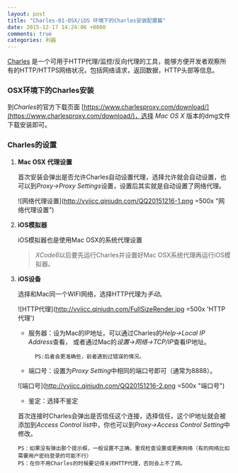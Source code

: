 ```yaml
---
layout: post
title: "Charles-01-OSX/iOS 环境下的Charles安装配置篇"
date: 2015-12-17 14:24:06 +0800
comments: true
categories: 利器
---
```


[Charles](https://www.charlesproxy.com/) 是一个可用于HTTP代理/监控/反向代理的工具，能够方便开发者观察所有的HTTP/HTTPS网络状况，包括网络请求，返回数据，HTTP头部等信息。

### OSX环境下的Charles安装
到*Charles*的官方下载页面 [https://www.charlesproxy.com/download/](https://www.charlesproxy.com/download/)，选择 *Mac OS X* 版本的dmg文件下载安装即可。

### Charles的设置

1.	**Mac OSX 代理设置**

	首次安装会弹出是否允许Charles自动设置代理，选择允许就会自动设置，也可以到*Proxy->Proxy Settings*设置，设置后其实就是自动设置了网络代理。
	
	![网络代理设置](http://vviicc.qiniudn.com/QQ20151216-1.png =500x "网络代理设置")
	
2.	**iOS模拟器**

	iOS模拟器也是使用Mac OSX的系统代理设置
	> *XCode6*以后要先运行Charles并设置好Mac OSX系统代理再运行iOS模拟器。

3.	**iOS设备**

	选择和Mac同一个WIFI网络，选择HTTP代理为*手动*。
	
	![HTTP代理](http://vviicc.qiniudn.com/FullSizeRender.jpg =500x 'HTTP代理')
	
	* 服务器：设为Mac的IP地址，可以通过Charles的*Help->Local IP Address*查看， 或者通过Mac的*设置->网络->TCP/IP*查看IP地址。
	
			PS:后者会更准确些，前者遇到过错误的情况。
		
	* 端口号：设置为*Proxy Setting*中相同的端口号即可（通常为8888）。
	
	![端口号](http://vviicc.qiniudn.com/QQ20151216-2.png =500x "端口号")
	
	* 鉴定：选择不鉴定
	
	首次连接时Charles会弹出是否信任这个连接，选择信任，这个IP地址就会被添加到*Access Control list*中，你也可以到*Proxy->Access Control Setting*中修改。
	
		PS：如果没有弹出那个提示框，一般设置不正确，重现检查设置或更换网络（有的网络比如需要用户密码登录的可能不行）
		PS：在你不用Charles的时候要记得关闭HTTP代理，否则会上不了网。
	
